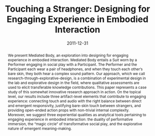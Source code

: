 ---
title: 'Touching a Stranger: Designing for Engaging Experience in Embodied Interaction'
authors: 'Mads Hobye, Jonas Löwgren'
publisher: 'IJDesign Vol 5, No 3'
date: '2011-12-31'
layout: 'post'
abstract: 'We present Mediated Body, an exploration into designing for engaging experience in embodied interaction. Mediated Body entails a Suit worn by a Performer engaging in social play with a Participant. The Performer and the Participant each wear a pair of headphones, and when they touch each other’s bare skin, they both hear a complex sound pattern. Our approach, which we call research-through-explorative-design, is a combination of experimental design in the lab and explorative design in the field, where qualitative assessments are used to elicit transferable knowledge contributions. This paper represents a case study of this somewhat innovative research approach in action. On the topical level, our results include three artifact-level elements that contribute to engaging experience: connecting touch and audio with the right balance between direct and emergent responsivity, justifying bare-skin touch between strangers, and providing open-ended action props with non-trivial internal complexity. Moreover, we suggest three experiential qualities as analytical tools pertaining to engaging experience in embodied interaction: the duality of performative immersion, the “magic circle” of transformative social play, and the explorative nature of emergent meaning-making.'
link: 'http://ijdesign.org/ojs/index.php/IJDesign/article/view/976'
picture: 'https://lh5.googleusercontent.com/-H9Fr6ogCb_M/T9JrmuX8YTI/AAAAAAAAHp0/2Sdg_7cLUBY/s603/MediatedBody_MadsHobye_4.png'
---